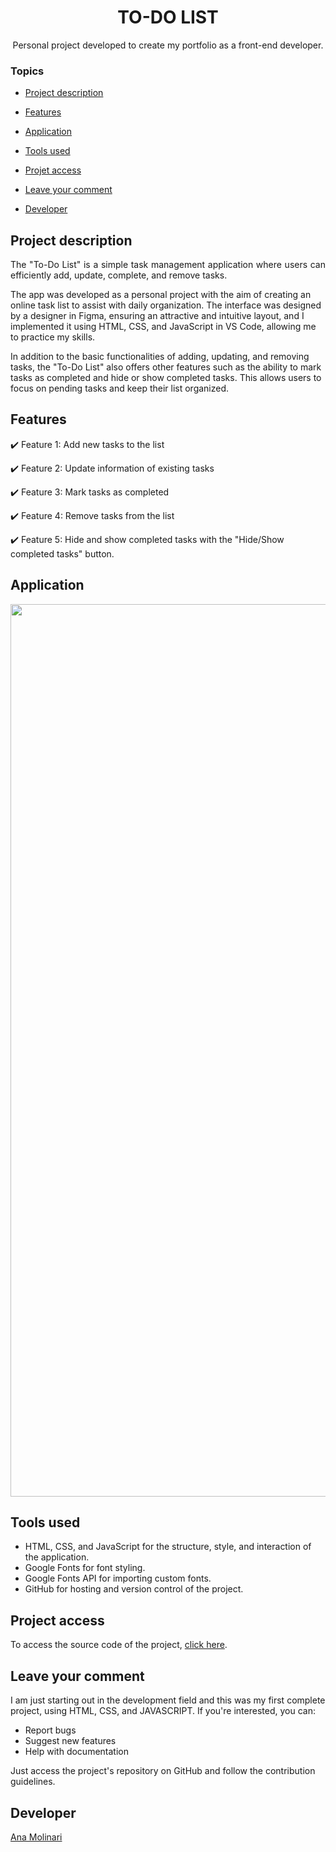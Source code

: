<h1 align="center">TO-DO LIST</h1>

<p align="center">
Personal project developed to create my portfolio as a front-end developer.
  
### Topics 

- [Project description](#project-description)

- [Features](#features)

- [Application](#application)

- [Tools used](#tools-used)

- [Projet access](#project-access)

- [Leave your comment](#leave-your-comment)

- [Developer](#developer)

## Project description

<p align="justify">
The "To-Do List" is a simple task management application where users can efficiently add, update, complete, and remove tasks.

The app was developed as a personal project with the aim of creating an online task list to assist with daily organization. The interface was designed by a designer in Figma, ensuring an attractive and intuitive layout, and I implemented it using HTML, CSS, and JavaScript in VS Code, allowing me to practice my skills.

In addition to the basic functionalities of adding, updating, and removing tasks, the "To-Do List" also offers other features such as the ability to mark tasks as completed and hide or show completed tasks. This allows users to focus on pending tasks and keep their list organized.

## Features

:heavy_check_mark: Feature 1: Add new tasks to the list

:heavy_check_mark: Feature 2: Update information of existing tasks

:heavy_check_mark: Feature 3: Mark tasks as completed

:heavy_check_mark: Feature 4: Remove tasks from the list

:heavy_check_mark: Feature 5: Hide and show completed tasks with the "Hide/Show completed tasks" button.

## Application

<div align="center">
<img width="1428" alt="Captura de Tela 2023-08-23 às 15 14 04" src="https://github.com/anamolinari/to-do-list/assets/121121296/8ff313bd-d3ff-498b-8b46-2b2fcb79f59c">
</div>

###

## Tools used

- HTML, CSS, and JavaScript for the structure, style, and interaction of the application.
- Google Fonts for font styling.
- Google Fonts API for importing custom fonts.
- GitHub for hosting and version control of the project.

###

## Project access

To access the source code of the project, [click here](guess-the-number-vert.vercel.app).

## Leave your comment

I am just starting out in the development field and this was my first complete project, using HTML, CSS, and JAVASCRIPT. If you're interested, you can:

- Report bugs
- Suggest new features
- Help with documentation

Just access the project's repository on GitHub and follow the contribution guidelines.

## Developer
[Ana Molinari](https://www.linkedin.com/in/anahmolinari/)


